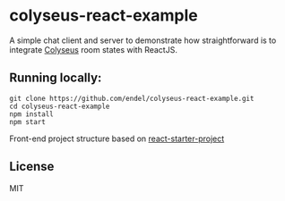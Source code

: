 # colyseus-react-example

A simple chat client and server to demonstrate how straightforward is to
integrate [Colyseus](https://github.com/gamestdio/colyseus) room states with ReactJS.

## Running locally:

```
git clone https://github.com/endel/colyseus-react-example.git
cd colyseus-react-example
npm install
npm start
```

Front-end project structure based on [react-starter-project](https://github.com/rauschma/react-starter-project)

## License

MIT
